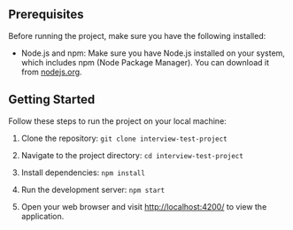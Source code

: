 ## Prerequisites

Before running the project, make sure you have the following installed:

- Node.js and npm: Make sure you have Node.js installed on your system, which includes npm (Node Package Manager). You can download it from [nodejs.org](https://nodejs.org/).

## Getting Started

Follow these steps to run the project on your local machine:

1. Clone the repository:
   `git clone interview-test-project`

2. Navigate to the project directory:
   `cd interview-test-project`

3. Install dependencies:
   `npm install`

4. Run the development server:
   `npm start`

5. Open your web browser and visit [http://localhost:4200/](http://localhost:4200/) to view the application.
